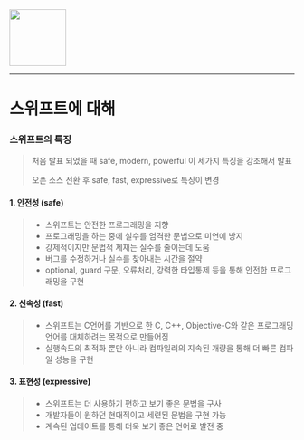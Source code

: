 <img src="/Users/pro/Desktop/myGits/Fastcampus/Class/170905/swift.png" width="100px" height="100px"/>

------

# 스위프트에 대해

### 스위프트의 특징

> 처음 발표 되었을 때 safe, modern, powerful 이 세가지 특징을 강조해서 발표
>
> 오픈 소스 전환 후 safe, fast, expressive로 특징이 변경 



#### 1. 안전성 (safe)

> - 스위프트는 안전한 프로그래밍을 지향
> - 프로그래밍을 하는 중에 실수를 엄격한 문법으로 미연에 방지
> - 강제적이지만 문법적 제재는 실수를 줄이는데 도움
> - 버그를 수정하거나 실수를 찾아내는 시간을 절약
> - optional, guard 구문, 오류처리, 강력한 타입통제 등을 통해 안전한 프로그래밍을 구현



#### 2. 신속성 (fast)

> - 스위프트는 C언어를 기반으로 한 C, C++, Objective-C와 같은 프로그래밍 언어를 대체하려는 목적으로 만들어짐
> -  실행속도의 최적화 뿐만 아니라 컴파일러의 지속된 개량을 통해 더 빠른 컴파일 성능을 구현



#### 3. 표현성 (expressive)

> -  스위프트는 더 사용하기 편하고 보기 좋은 문법을 구사
> - 개발자들이 원하던 현대적이고 세련된 문법을 구현 가능
> - 계속된 업데이트를 통해 더욱 보기 좋은 언어로 발전 중

